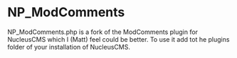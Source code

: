 NP_ModComments
==============

NP_ModComments.php is a fork of the ModComments plugin for NucleusCMS which I (Matt) feel could be better. To use it add tot he plugins folder of your installation of NucleusCMS.
